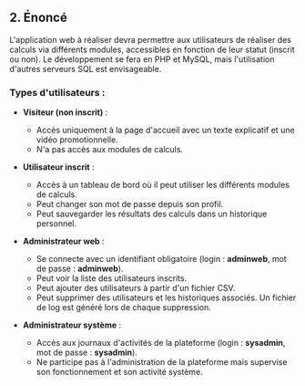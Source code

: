 ## 2. Énoncé

L'application web à réaliser devra permettre aux utilisateurs de réaliser des calculs via différents modules, accessibles en fonction de leur statut (inscrit ou non). Le développement se fera en PHP et MySQL, mais l'utilisation d'autres serveurs SQL est envisageable.

### Types d'utilisateurs :

- **Visiteur (non inscrit)** :
    - Accès uniquement à la page d'accueil avec un texte explicatif et une vidéo promotionnelle.
    - N'a pas accès aux modules de calculs.

- **Utilisateur inscrit** :
    - Accès à un tableau de bord où il peut utiliser les différents modules de calculs.
    - Peut changer son mot de passe depuis son profil.
    - Peut sauvegarder les résultats des calculs dans un historique personnel.

- **Administrateur web** :
    - Se connecte avec un identifiant obligatoire (login : **adminweb**, mot de passe : **adminweb**).
    - Peut voir la liste des utilisateurs inscrits.
    - Peut ajouter des utilisateurs à partir d'un fichier CSV.
    - Peut supprimer des utilisateurs et les historiques associés. Un fichier de log est généré lors de chaque suppression.

- **Administrateur système** :
    - Accès aux journaux d'activités de la plateforme (login : **sysadmin**, mot de passe : **sysadmin**).
    - Ne participe pas à l'administration de la plateforme mais supervise son fonctionnement et son activité système.

